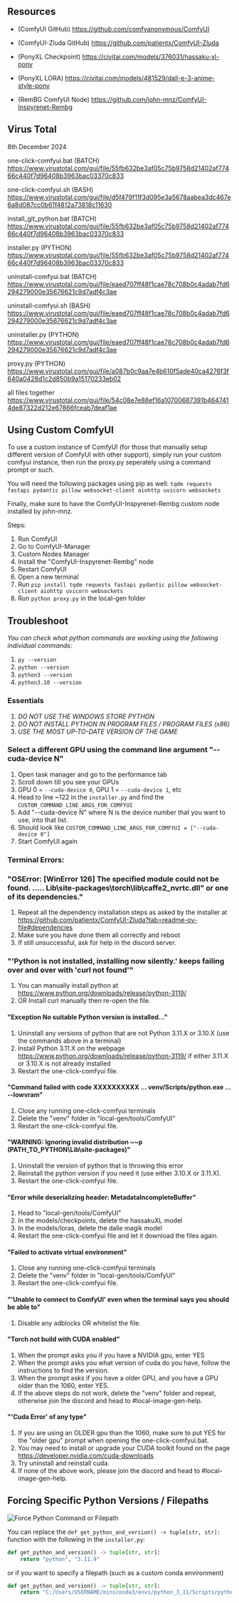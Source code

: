 
## Resources

- (ComfyUI GitHub) https://github.com/comfyanonymous/ComfyUI
- (ComfyUI-Zluda GitHub) https://github.com/patientx/ComfyUI-Zluda

- (PonyXL Checkpoint) https://civitai.com/models/376031/hassaku-xl-pony
- (PonyXL LORA) https://civitai.com/models/481529/dall-e-3-anime-style-pony

- (RemBG ComfyUI Node) https://github.com/john-mnz/ComfyUI-Inspyrenet-Rembg

## Virus Total

8th December 2024

one-click-comfyui.bat (BATCH)
https://www.virustotal.com/gui/file/55fb632be3af05c75b9758d21402af77466c440f7d96408b3963bac03370c833

one-click-comfyui.sh (BASH)
https://www.virustotal.com/gui/file/d5f479f11f3d095e3a5678aabea3dc467e6a8d087cc0b61f4812a73818c11630

install_git_python.bat (BATCH)
https://www.virustotal.com/gui/file/55fb632be3af05c75b9758d21402af77466c440f7d96408b3963bac03370c833

installer.py  (PYTHON)
https://www.virustotal.com/gui/file/55fb632be3af05c75b9758d21402af77466c440f7d96408b3963bac03370c833

uninstall-comfyui.bat (BATCH)
https://www.virustotal.com/gui/file/eaed707ff48f1cae78c708b0c4adab7fd6294279000e35676621c9d7adf4c3ae

uninstall-comfyui.sh (BASH)
https://www.virustotal.com/gui/file/eaed707ff48f1cae78c708b0c4adab7fd6294279000e35676621c9d7adf4c3ae

uninstaller.py (PYTHON)
https://www.virustotal.com/gui/file/eaed707ff48f1cae78c708b0c4adab7fd6294279000e35676621c9d7adf4c3ae

proxy.py (PYTHON)
https://www.virustotal.com/gui/file/a087b0c9aa7e4b610f5ade40ca4276f3f640a0428d1c2d850b9a15170233eb02

all files together
https://www.virustotal.com/gui/file/54c08e7e88ef16a10700687391b4647414de87322d212e67866fceab7deaf1ae

## Using Custom ComfyUI

To use a custom instance of ComfyUI (for those that manually setup different version of ComfyUI with other support), simply run your custom comfyui instance, then run the proxy.py seperately using a command prompt or such.

You will need the following packages using pip as well: `tqdm requests fastapi pydantic pillow websocket-client aiohttp uvicorn websockets`

Finally, make sure to have the ComfyUI-Inspyrenet-Rembg custom node installed by john-mnz.

Steps:
1. Run ComfyUI
2. Go to ComfyUI-Manager
3. Custom Nodes Manager
4. Install the "ComfyUI-Inspyrenet-Rembg" node
5. Restart ComfyUI
6. Open a new terminal
7. Run `pip install tqdm requests fastapi pydantic pillow websocket-client aiohttp uvicorn websockets`
8. Run `python proxy.py` in the local-gen folder

## Troubleshoot

*You can check what python commands are working using the following individual commands:*
1. `py --version`
2. `python --version`
3. `python3 --version`
4. `python3.10 --version`

### Essentials
1. *DO NOT USE THE WINDOWS STORE PYTHON*
2. *DO NOT INSTALL PYTHON IN PROGRAM FILES / PROGRAM FILES (x86)*
3. *USE THE MOST UP-TO-DATE VERSION OF THE GAME*

### Select a different GPU using the command line argument "--cuda-device N"
1. Open task manager and go to the performance tab
2. Scroll down till you see your GPUs
3. GPU 0 = `--cuda-device 0`, GPU 1 = `--cuda-device 1`, etc
4. Head to line ~122 in the `installer.py` and find the `CUSTOM_COMMAND_LINE_ARGS_FOR_COMFYUI`
5. Add "--cuda-device N" where N is the device number that you want to use, into that list.
6. Should look like `CUSTOM_COMMAND_LINE_ARGS_FOR_COMFYUI = ["--cuda-device 0"]`
7. Start ComfyUI again

### Terminal Errors:

### "OSError: [WinError 126] The specified module could not be found. ..... Lib\site-packages\torch\lib\caffe2_nvrtc.dll" or one of its dependencies."
1. Repeat all the dependency installation steps as asked by the installer at https://github.com/patientx/ComfyUI-Zluda?tab=readme-ov-file#dependencies
2. Make sure you have done them all correctly and reboot
3. If still unsuccessful, ask for help in the discord server.

### "'Python is not installed, installing now silently.' keeps failing over and over with 'curl not found'"
1. You can manually install python at https://www.python.org/downloads/release/python-3119/
2. OR Install curl manually then re-open the file.

#### "Exception No suitable Python version is installed..."
1. Uninstall any versions of python that are not Python 3.11.X or 3.10.X (use the commands above in a terminal)
2. Install Python 3.11.X on the webpage https://www.python.org/downloads/release/python-3119/ if either 3.11.X or 3.10.X is not already installed
3. Restart the one-click-comfyui file.

#### "Command failed with code XXXXXXXXXX ... venv/Scripts/python.exe ... --lowvram"
1. Close any running one-click-comfyui terminals
2. Delete the "venv" folder in "local-gen/tools/ComfyUI"
3. Restart the one-click-comfyui file.

#### "WARNING: Ignoring invalid distribution ~~p (PATH_TO_PYTHON\Lib\site-packages)"
1. Uninstall the version of python that is throwing this error
2. Reinstall the python version if you need it (use either 3.10.X or 3.11.X).
3. Restart the one-click-comfyui file.

#### "Error while deserializing header: MetadataIncompleteBuffer"
1. Head to "local-gen/tools/ComfyUI"
2. In the models/checkpoints, delete the hassakuXL model
3. In the models/loras, delete the dalle magik model
4. Restart the one-click-comfyui file and let it download the files again.

#### "Failed to activate virtual environment"
1. Close any running one-click-comfyui terminals
2. Delete the "venv" folder in "local-gen/tools/ComfyUI"
3. Restart the one-click-comfyui file.

#### "'Unable to connect to ComfyUI' even when the terminal says you should be able to"
1. Disable any adblocks OR whitelist the file.

#### "Torch not build with CUDA enabled"
1. When the prompt asks you if you have a NVIDIA gpu, enter YES
2. When the prompt asks you what version of cuda do you have, follow the instructions to find the version.
3. When the prompt asks if you have a older GPU, and you have a GPU older than the 1060, enter YES.
4. If the above steps do not work, delete the "venv" folder and repeat, otherwise join the discord and head to #local-image-gen-help.

#### "'Cuda Error' of any type"
1. If you are using an OLDER gpu than the 1060, make sure to put YES for the "older gpu" prompt when opening the one-click-comfyui.bat.
2. You may need to install or upgrade your CUDA toolkit found on the page https://developer.nvidia.com/cuda-downloads
3. Try uninstall and reinstall cuda.
4. If none of the above work, please join the discord and head to #local-image-gen-help.

## Forcing Specific Python Versions / Filepaths

![Force Python Command or Filepath](force_python_replacement.png)

You can replace the `def get_python_and_version() -> tuple[str, str]:`
function with the following in the `installer.py`:
```py
def get_python_and_version() -> tuple[str, str]:
	return "python", "3.11.9"
```

or if you want to specify a filepath (such as a custom conda environment)

```py
def get_python_and_version() -> tuple[str, str]:
	return "C:/Users/USERNAME/miniconda3/envs/python_3_11/Scripts/python.exe", "3.11.9"
```
